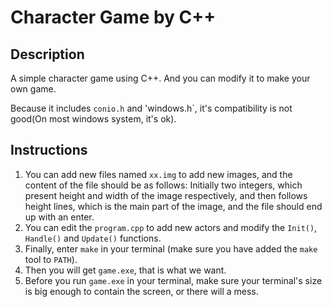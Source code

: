 # Character Game by C++

## Description
A simple character game using C++. And you can modify it to make your own game.

Because it includes `conio.h` and 'windows.h`, it's compatibility is not good(On most windows system, it's ok).

## Instructions
1. You can add new files named `xx.img` to add new images, and the content of the file should be as follows: Initially two integers, which present height and width of the image respectively, and then follows height lines, which is the main part of the image, and the file should end up with an enter.
2. You can edit the `program.cpp` to add new actors and modify the `Init()`, `Handle()` and `Update()` functions.
3. Finally, enter `make` in your terminal (make sure you have added the `make` tool to `PATH`).
4. Then you will get `game.exe`, that is what we want.
5. Before you run `game.exe` in your terminal, make sure your terminal's size is big enough to contain the screen, or there will a mess.
